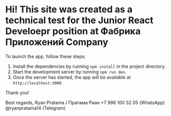 # Hi! This site was created as a technical test for the Junior React Develoepr position at Фабрика Приложений Company

To launch the app, follow these steps:

1. Install the dependencies by running `npm install` in the project directory.
2. Start the development server by running `npm run dev`.
3. Once the server has started, the app will be available at `http://localhost:3000`.

Thank you!

Best regards,
Ryan Pratama / Пратама Риан
+7 996 100 52 05 (WhatsApp)
@ryanpratama14 (Telegram)
